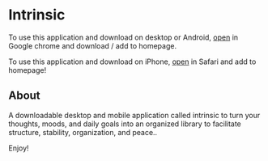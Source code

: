 # Intrinsic

To use this application and download on desktop or Android, [open](https://intrinsic-view.vercel.app) in Google chrome and download / add to homepage.

To use this application and download on iPhone, [open](https://intrinsic-view.vercel.app) in Safari and add to homepage!

## About

A downloadable desktop and mobile application called intrinsic to turn your thoughts, moods, and daily goals into an organized library to facilitate structure, stability, organization, and peace..

Enjoy!
